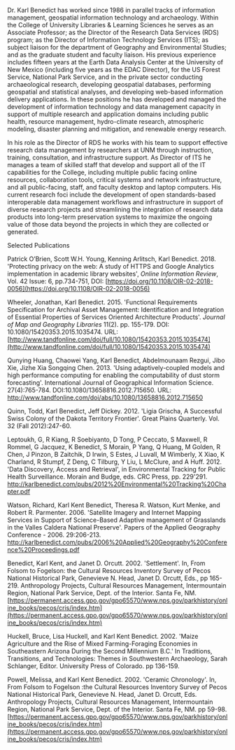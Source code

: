 Dr. Karl Benedict has worked since 1986 in parallel tracks of information management, geospatial information technology and archaeology. Within the College of University Libraries & Learning Sciences he serves as an Associate Professor; as the Director of the Research Data Services (RDS) program; as the Director of Information Technology Services (ITS); as subject liaison for the department of Geography and Environmental Studies; and as the graduate student and faculty liaison. His previous experience includes fifteen years at the Earth Data Analysis Center at the University of New Mexico (including five years as the EDAC Director), for the US Forest Service, National Park Service, and in the private sector conducting archaeological research, developing geospatial databases, performing geospatial and statistical analyses, and developing web-based information delivery applications. In these positions he has developed and managed the development of information technology and data management capacity in support of multiple research and application domains including public health, resource management, hydro-climate research, atmospheric modeling, disaster planning and mitigation, and renewable energy research.

In his role as the Director of RDS he works with his team to support effective research data management by researchers at UNM through instruction, training, consultation, and infrastructure support. As Director of ITS he manages a team of skilled staff that develop and support all of the IT capabilities for the College, including multiple public facing online resources, collaboration tools, critical systems and network infrastructure, and all public-facing, staff, and faculty desktop and laptop computers. His current research foci include the development of open standards-based interoperable data management workflows and infrastructure in support of diverse research projects and streamlining the integration of research data products into long-term preservation systems to maximize the ongoing value of those data beyond the projects in which they are collected or generated.

Selected Publications

Patrick O’Brien, Scott W.H. Young, Kenning Arlitsch, Karl Benedict. 2018. 'Protecting privacy on the web: A study of HTTPS and Google Analytics implementation in academic library websites', *Online Information Review*, Vol. 42 Issue: 6, pp.734-751, DOI: [https://doi.org/10.1108/OIR-02-2018-0056](https://doi.org/10.1108/OIR-02-2018-0056)

Wheeler, Jonathan, Karl Benedict. 2015. 'Functional Requirements Specification for Archival Asset Management: Identification and Integration of Essential Properties of Services Oriented Architecture Products'. *Journal of Map and Geography Libraries* 11(2). pp. 155-179. DOI: 10.1080/15420353.2015.1035474. URL: [http://www.tandfonline.com/doi/full/10.1080/15420353.2015.1035474](http://www.tandfonline.com/doi/full/10.1080/15420353.2015.1035474)

Qunying Huang, Chaowei Yang, Karl Benedict, Abdelmounaam Rezgui, Jibo Xie, Jizhe Xia Songqing Chen. 2013. 'Using adaptively-coupled models and high performance computing for enabling the computability of dust storm forecasting'. International Journal of Geographical Information Science. 27(4):765-784. DOI:10.1080/13658816.2012.715650. URL: http://www.tandfonline.com/doi/abs/10.1080/13658816.2012.715650

Quinn, Todd, Karl Benedict, Jeff Dickey. 2012. 'Ligia Grischa, A Successful Swiss Colony of the Dakota Territory Frontier'. Great Plains Quarterly. Vol. 32 (Fall 2012):247-60.

Leptoukh, G, R Kiang, R Soebiyanto, D Tong, P Ceccato, S Maxwell, R Rommel, G Jacquez, K Benedict, S Morain, P Yang, Q Huang, M Golden, R Chen, J Pinzon, B Zaitchik, D Irwin, S Estes, J Luvall, M Wimberly, X Xiao, K Charland, R Stumpf, Z Deng, C Tilburg, Y Liu, L McClure, and A Huff. 2012. 'Data Discovery, Access and Retrieval', in Environmental Tracking for Public Health Surveillance. Morain and Budge, eds. CRC Press, pp. 229'291. http://karlbenedict.com/pubs/2012%20Environmental%20Tracking%20Chapter.pdf

Watson, Richard, Karl Kent Benedict, Theresa R. Watson, Kurt Menke, and Robert R. Parmenter. 2006. 'Satellite Imagery and Internet Mapping Services in Support of Science-Based Adaptive management of Grasslands in the Valles Caldera National Preserve'. Papers of the Applied Geography Conference - 2006. 29:206-213. http://karlbenedict.com/pubs/2006%20Applied%20Geography%20Conference%20Proceedings.pdf

Benedict, Karl Kent, and Janet D. Orcutt. 2002. 'Settlement'. In, From Folsom to Fogelson: the Cultural Resources Inventory Survey of Pecos National Historical Park, Genevieve N. Head, Janet D. Orcutt, Eds., pp 165-219. Anthropology Projects, Cultural Resources Management, Intermountain Region, National Park Service, Dept. of the Interior. Santa Fe, NM. [https://permanent.access.gpo.gov/gpo65570/www.nps.gov/parkhistory/online_books/pecos/cris/index.htm](https://permanent.access.gpo.gov/gpo65570/www.nps.gov/parkhistory/online_books/pecos/cris/index.htm)

Huckell, Bruce, Lisa Huckell, and Karl Kent Benedict. 2002. 'Maize Agriculture and the Rise of Mixed Farming-Foraging Economies in Southeastern Arizona During the Second Millennium B.C.' In Traditions, Transitions, and Technologies: Themes in Southwestern Archaeology, Sarah Schlanger, Editor. University Press of Colorado. pp 136-159.

Powell, Melissa, and Karl Kent Benedict. 2002. 'Ceramic Chronology'. In, From Folsom to Fogelson :the Cultural Resources Inventory Survey of Pecos National Historical Park, Genevieve N. Head, Janet D. Orcutt, Eds. Anthropology Projects, Cultural Resources Management, Intermountain Region, National Park Service, Dept. of the Interior. Santa Fe, NM. pp 59-98. [https://permanent.access.gpo.gov/gpo65570/www.nps.gov/parkhistory/online_books/pecos/cris/index.htm](https://permanent.access.gpo.gov/gpo65570/www.nps.gov/parkhistory/online_books/pecos/cris/index.htm)